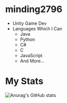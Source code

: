 # minding2796
- Unity Game Dev
- Languages Which I Can
   - Java
   - Python
   - C#
   - C
   - JavaScript
   - And More...
# My Stats
![Anurag's GitHub stats](https://github-readme-stats.vercel.app/api?username=minding2796&show_icons=true&theme=radical&show=reviews,discussions_started,discussions_answered,prs_merged,prs_merged_percentage)
